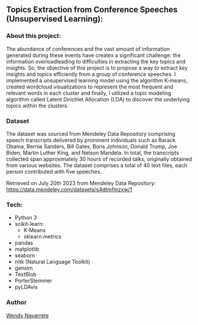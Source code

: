 ## Topics Extraction from Conference Speeches  (Unsupervised Learning):

### About this project:

The abundance of conferences and the vast amount of information generated during these events have createx a significant challenge: the information overloadleading to difficulties in extracting the key topics and insights. So, the objective of this project is to propose a way to extract key insights and topics efficiently from a group of conference speeches. I implemented a unsupervised learning model using the algorithm K-means, created wordcloud visualizations to represent the most frequent and relevant words in each cluster and finally, I utilized a topic modeling algorithm called Latent Dirichlet Allocation (LDA) to discover the underlying topics within the clusters. 

### Dataset


The dataset was sourced from Mendeley Data Repository comprising speech transcripts delivered by prominent individuals such as Barack Obama, Bernie Sanders, Bill Gates, Boris Johnson, Donald Trump, Joe Biden, Martin Luther King, and Nelson Mandela. In total, the transcripts collected span approximately 30 hours of recorded talks, originally obtained from various websites. The dataset comprises a total of 40 text files, each person contributed with five speeches.

Retrieved on July 20th 2023 from Mendeley Data Repository: https://data.mendeley.com/datasets/s4dtmfmzxw/1


### Tech:

- Python 3
- scikit-learn:
  - K-Means 
  - sklearn.metrics
- pandas
- matplotlib
- seaborn
- nltk (Natural Language Toolkit)
- gensim
- TextBlob
- PorterStemmer
- pyLDAvis


### Author
[Wendy Navarrete](http://wendynavarrete.com)
